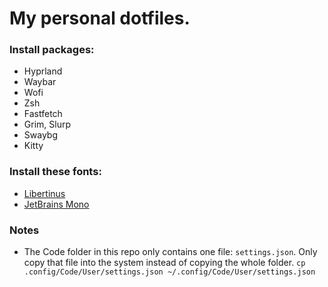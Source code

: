 # My personal dotfiles.

### Install packages:
- Hyprland
- Waybar
- Wofi
- Zsh
- Fastfetch
- Grim, Slurp
- Swaybg
- Kitty

### Install these fonts:
- [Libertinus](https://github.com/alerque/libertinus?tab=readme-ov-file)
- [JetBrains Mono](https://www.jetbrains.com/lp/mono/)

### Notes
- The Code folder in this repo only contains one file: `settings.json`. Only copy that file into the system instead of copying the whole folder. `cp .config/Code/User/settings.json ~/.config/Code/User/settings.json`
